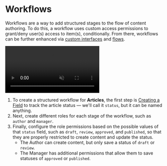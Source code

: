 # Workflows

Workflows are a way to add structured stages to the flow of content authoring. To do this, a workflow uses custom access
permissions to grant/deny user(s) access to item(s), conditionally. From there, workflows can be further enhanced via
[custom interfaces](/extensions/interfaces.md) and [flows](/configuration/flows.md).

<!--
3 Workflows
- Content Status - outline, draft, editing, review, published
- Project Mgmt - add a notification and update to Insights
- Validation - save as done, triggers a flow to check work, returns grades
-->

<video title="Configure Workflows" autoplay playsinline muted loop controls>
	<source src="https://cdn.directus.io/" type="video/mp4" />
</video>

1. To create a structured workflow for **Articles**, the first step is
   [Creating a Field](/configuration/data-model#creating-a-field) to track the article status — we'll call it `status`,
   but it can be named anything.
2. Next, create different roles for each stage of the workflow, such as `author` and `manager`.
3. Finally, configure the role permissions based on the possible values of that `status` field, such as `draft`,
   `review`, `approved`, and `published`, so that they are properly restricted to create content and update the status.
   - The Author can create content, but only save a status of `draft` or `review`.
   - The Manager has additional permissions that allow them to save statuses of `approved` or `published`.
